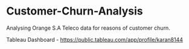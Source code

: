 # Customer-Churn-Analysis
Analysing Orange S.A Teleco data for reasons of customer churn.

Tableau Dashboard - https://public.tableau.com/app/profile/karan8144
